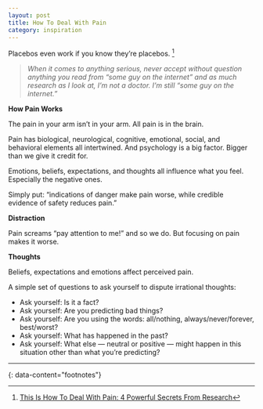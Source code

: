 ```yaml
---
layout: post
title: How To Deal With Pain
category: inspiration
---
```


Placebos even work if you know they’re placebos. [^1]

> _When it comes to anything serious, never accept without question anything you read from “some guy on the internet” and as much research as I look at, I’m not a doctor. I’m still “some guy on the internet.”_

__How Pain Works__

The pain in your arm isn’t in your arm. All pain is in the brain.

Pain has biological, neurological, cognitive, emotional, social, and behavioral elements all intertwined. And psychology is a big factor. Bigger than we give it credit for.

Emotions, beliefs, expectations, and thoughts all influence what you feel. Especially the negative ones.

Simply put: “indications of danger make pain worse, while credible evidence of safety reduces pain.”

__Distraction__

Pain screams “pay attention to me!” and so we do. But focusing on pain makes it worse.

__Thoughts__

Beliefs, expectations and emotions affect perceived pain.

A simple set of questions to ask yourself to dispute irrational thoughts:
- Ask yourself: Is it a fact?
- Ask yourself: Are you predicting bad things?
- Ask yourself: Are you using the words: all/nothing, always/never/forever, best/worst?
- Ask yourself: What has happened in the past?
- Ask yourself: What else — neutral or positive — might happen in this situation other than what you’re predicting?


---
{: data-content="footnotes"}

[^1]: [This Is How To Deal With Pain: 4 Powerful Secrets From Research](https://bakadesuyo.com/2023/03/pain/)
